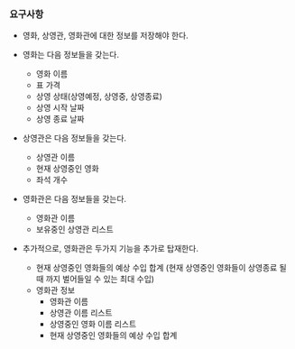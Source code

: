 ### 요구사항
- 영화, 상영관, 영화관에 대한 정보를 저장해야 한다.

- 영화는 다음 정보들을 갖는다.
  - 영화 이름
  - 표 가격
  - 상영 상태(상영예정, 상영중, 상영종료)
  - 상영 시작 날짜
  - 상영 종료 날짜
- 상영관은 다음 정보들을 갖는다.
  - 상영관 이름
  - 현재 상영중인 영화
  - 좌석 개수
- 영화관은 다음 정보들을 갖는다.
  - 영화관 이름
  - 보유중인 상영관 리스트
- 추가적으로, 영화관은 두가지 기능을 추가로 탑재한다.
  - 현재 상영중인 영화들의 예상 수입 합계 (현재 상영중인 영화들이 상영종료 될때 까지 벌어들일 수 있는 최대 수입)
  - 영화관 정보
    - 영화관 이름
    - 상영관 이름 리스트
    - 상영중인 영화 이름 리스트
    - 현재 상영중인 영화들의 예상 수입 합계